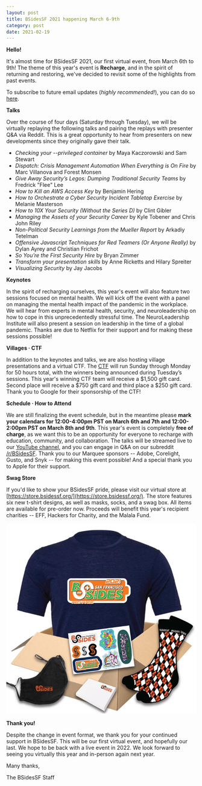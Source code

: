 ```yaml
---
layout: post
title: BSidesSF 2021 happening March 6-9th
category: post
date: 2021-02-19
---
```


**Hello!**

It's almost time for BSidesSF 2021, our first virtual event, from March 6th to 9th! The theme of this year's event is **Recharge**, and in the spirit of returning and restoring, we've decided to revisit some of the highlights from past events.

To subscribe to future email updates (_highly recommended!_), you can do so [here](/subscribe.html).

**Talks**

Over the course of four days (Saturday through Tuesday), we will be virtually replaying the following talks and pairing the replays with presenter Q&A via Reddit. This is a great opportunity to hear from presenters on new developments since they originally gave their talk.

*   _Checking your --privileged container_ by Maya Kaczorowski and Sam Stewart
*   _Dispatch: Crisis Management Automation When Everything is On Fire_ by Marc Villanova and Forest Monsen
*   _Give Away Security’s Legos: Dumping Traditional Security Teams_ by Fredrick "Flee" Lee
*   _How to Kill an AWS Access Key_ by Benjamin Hering
*   _How to Orchestrate a Cyber Security Incident Tabletop Exercise_ by Melanie Masterson
*   _How to 10X Your Security (Without the Series D)_ by Clint Gibler
*   _Managing the Assets of your Security Career_ by Kyle Tobener and Chris John Riley
*   _Non-Political Security Learnings from the Mueller Report_ by Arkadiy Tetelman
*   _Offensive Javascript Techniques for Red Teamers (Or Anyone Really)_ by Dylan Ayrey and Christian Frichot
*   _So You’re the First Security Hire_ by Bryan Zimmer
*   _Transform your presentation skills_ by Anne Ricketts and Hilary Spreiter
*   _Visualizing Security_ by Jay Jacobs

**Keynotes**

In the spirit of recharging ourselves, this year's event will also feature two sessions focused on mental health. We will kick off the event with a panel on managing the mental health impact of the pandemic in the workplace. We will hear from experts in mental health, security, and neuroleadership on how to cope in this unprecedentedly stressful time. The NeuroLeadership Institute will also present a session on leadership in the time of a global pandemic. Thanks are due to Netflix for their support and for making these sessions possible!

**Villages · CTF**

In addition to the keynotes and talks, we are also hosting village presentations and a virtual CTF. The [CTF](/ctf.html) will run Sunday through Monday for 50 hours total, with the winners being announced during Tuesday’s sessions. This year's winning CTF team will receive a $1,500 gift card. Second place will receive a $750 gift card and third place a $250 gift card. Thank you to Google for their sponsorship of the CTF!

**Schedule · How to Attend**

We are still finalizing the event schedule, but in the meantime please **mark your calendars for 12:00-4:00pm PST on March 6th and 7th and 12:00-2:00pm PST on March 8th and 9th**. This year's event is completely **free of charge**, as we want this to be an opportunity for everyone to recharge with education, community, and collaboration. The talks will be streamed live to our [YouTube channel](https://www.youtube.com/playlist?list=PLbZzXF2qC3RvWn6Nne_Jj8IkLXZP3tgE6), and you can engage in Q&A on our subreddit [/r/BSidesSF](https://www.reddit.com/r/BSidesSF/). Thank you to our Marquee sponsors -- Adobe, Corelight, Gusto, and Snyk -- for making this event possible! And a special thank you to Apple for their support.

**Swag Store**

If you'd like to show your BSidesSF pride, please visit our virtual store at [https://store.bsidessf.org/](https://store.bsidessf.org/). The store features six new t-shirt designs, as well as masks, socks, and a swag box. All items are available for pre-order now. Proceeds will benefit this year's recipient charities -- EFF, Hackers for Charity, and the Malala Fund.

[![BSidesSF 2021 SwagBox](/images/posts_2021/swagbox.jpg "BSidesSF 2021 SwagBox")](https://store.bsidessf.org/)


**Thank you!**

Despite the change in event format, we thank you for your continued support in BSidesSF. This will be our first virtual event, and hopefully our last. We hope to be back with a live event in 2022. We look forward to seeing you virtually this year and in-person again next year.

Many thanks,

The BSidesSF Staff
